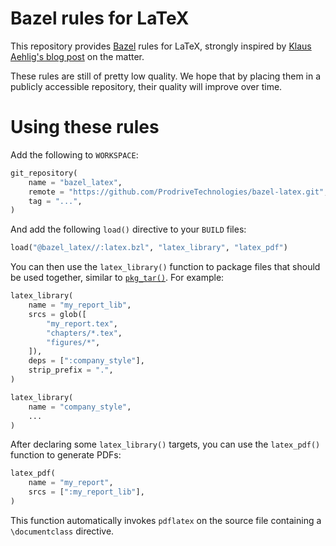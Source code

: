 # Bazel rules for LaTeX

This repository provides [Bazel](https://bazel.build/) rules for LaTeX,
strongly inspired by [Klaus Aehlig's blog post](http://www.linta.de/~aehlig/techblog/2017-02-19.html)
on the matter.

These rules are still of pretty low quality. We hope that by placing
them in a publicly accessible repository, their quality will improve
over time.

# Using these rules

Add the following to `WORKSPACE`:

```python
git_repository(
    name = "bazel_latex",
    remote = "https://github.com/ProdriveTechnologies/bazel-latex.git",
    tag = "...",
)
```

And add the following `load()` directive to your `BUILD` files:

```python
load("@bazel_latex//:latex.bzl", "latex_library", "latex_pdf")
```

You can then use the `latex_library()` function to package files that
should be used together, similar to [`pkg_tar()`](https://docs.bazel.build/versions/master/be/pkg.html#pkg_tar).
For example:

```python
latex_library(
    name = "my_report_lib",
    srcs = glob([
        "my_report.tex",
        "chapters/*.tex",
        "figures/*",
    ]),
    deps = [":company_style"],
    strip_prefix = ".",
)

latex_library(
    name = "company_style",
    ...
)
```

After declaring some `latex_library()` targets, you can use the `latex_pdf()`
function to generate PDFs:

```python
latex_pdf(
    name = "my_report",
    srcs = [":my_report_lib"],
)
```

This function automatically invokes `pdflatex` on the source file
containing a `\documentclass` directive.
